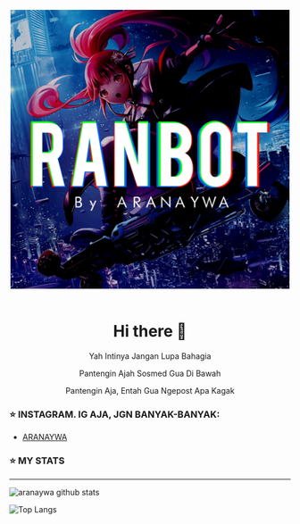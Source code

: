 <p align='center'><a href="https://github.com/aranaywa"><img height="500" src="https://github.com/aranaywa/aranaywa/blob/main/RANBOT.jpg?raw=true"></a>&nbsp;&nbsp;</p>

<h1  align='center'> Hi there 👋 </h1>

<p align='center'>  Yah Intinya Jangan Lupa Bahagia </p>

<p align='center'> Pantengin Ajah Sosmed Gua Di Bawah </p>

<p align='center'> Pantengin Aja, Entah Gua Ngepost Apa Kagak </p>

### :star: INSTAGRAM. IG AJA, JGN BANYAK-BANYAK:
  - [ARANAYWA](https://instagram.com/aranaywa)

### :star: MY STATS
___

![aranaywa github stats](https://github-readme-stats.vercel.app/api?username=aranaywa&layout=compact&theme=chartreuse-dark)

![Top Langs](https://github-readme-stats.vercel.app/api/top-langs/?username=aranaywa&count_private=true&show_icons=true&theme=chartreuse-dark)

<!--
**aranaywa/aranaywa** is a ✨ _special_ ✨ repository because its `README.md` (this file) appears on your GitHub profile.

Here are some ideas to get you started:

- 🔭 I’m currently working on ...
- 🌱 I’m currently learning ...
- 👯 I’m looking to collaborate on ...
- 🤔 I’m looking for help with ...
- 💬 Ask me about ...
- 📫 How to reach me: ...
- 😄 Pronouns: ...
- ⚡ Fun fact: ...
-->
